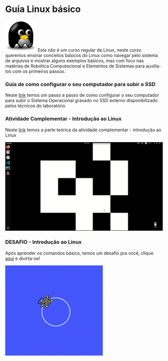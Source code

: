
# Guia Linux básico 

<img src="/img/linuxs.png" width="100" height="100">       Este não é um curso regular de Linux, neste curso queremos ensinar conceitos básicos do Linux como navegar pelo sistema de arquivos e mostrar alguns exemplos básicos, mas com foco nas matérias de Robótica Computacional e Elementos de Sistemas para auxilia-los com os primeiros passos.    


### Guia de como configurar o seu computador para subir o SSD 


Neste [link](https://github.com/Insper/404/tree/master/tutoriais/Boot_SSD_Config_BIOS) temos um passo a passo de como configurar o seu computador para subir o Sistema Operacional gravado no SSD externo disponibilizado pelos técnicos do laboratório


### Atividade Complementar - Introdução ao Linux


Neste [link](https://github.com/liciascl/Linuxbasico/blob/master/atividade_complementar.md) temos a parte teórica da atividade complementar - introdução ao Linux

![aula](/img/aula.gif)

###  DESAFIO - Introdução ao Linux 

Após aprender os comandos básico, temos um desafio pra você, clique [aqui](https://github.com/liciascl/Linuxbasico/blob/master/desafio.md) e divirta-se!

![roda_roda](/img/roda_roda.gif)
